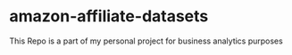 # amazon-affiliate-datasets
This Repo is a part of my personal project for business analytics purposes
